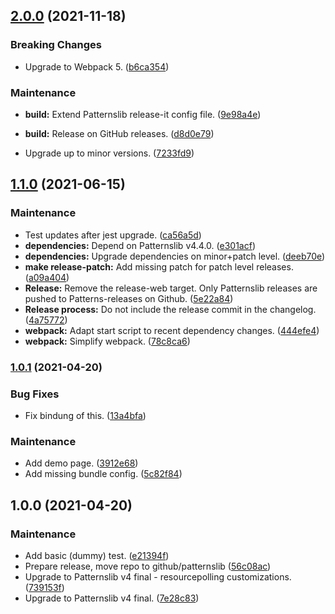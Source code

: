 ## [2.0.0](https://github.com/patternslib/pat-resourcepolling/compare/1.1.0...2.0.0) (2021-11-18)


### Breaking Changes

* Upgrade to Webpack 5. ([b6ca354](https://github.com/patternslib/pat-resourcepolling/commit/b6ca3541cab10bb1f17395f2f8740fa635ed4ae6))



### Maintenance

* **build:** Extend Patternslib release-it config file. ([9e98a4e](https://github.com/patternslib/pat-resourcepolling/commit/9e98a4edffda31badc3e82316b6a20c9b73d6fd1))

* **build:** Release on GitHub releases. ([d8d0e79](https://github.com/patternslib/pat-resourcepolling/commit/d8d0e79ca492e4ba288894d4aec0552c160148e3))

* Upgrade up to minor versions. ([7233fd9](https://github.com/patternslib/pat-resourcepolling/commit/7233fd94a3c3500f50a845fbba01792c113b9a2b))

## [1.1.0](https://github.com/patternslib/pat-resourcepolling/compare/1.0.1...1.1.0) (2021-06-15)


### Maintenance

* Test updates after jest upgrade. ([ca56a5d](https://github.com/patternslib/pat-resourcepolling/commit/ca56a5d6808a6a48e06d80dadcf8ef3b51f83751))
* **dependencies:** Depend on Patternslib v4.4.0. ([e301acf](https://github.com/patternslib/pat-resourcepolling/commit/e301acfab11a7d10fa506637d258090aff013897))
* **dependencies:** Upgrade dependencies on minor+patch level. ([deeb70e](https://github.com/patternslib/pat-resourcepolling/commit/deeb70e97a1f9ba4df08931fcbd5ab272aecff6a))
* **make release-patch:** Add missing patch for patch level releases. ([a09a404](https://github.com/patternslib/pat-resourcepolling/commit/a09a40459fdc2d9e579a056a440d8df972168bbb))
* **Release:** Remove the release-web target. Only Patternslib releases are pushed to Patterns-releases on Github. ([5e22a84](https://github.com/patternslib/pat-resourcepolling/commit/5e22a84bdf8f655d2d67a6fdbe1a088c1943f675))
* **Release process:** Do not include the release commit in the changelog. ([4a75772](https://github.com/patternslib/pat-resourcepolling/commit/4a75772a513fb98048c3d825ff06de48e4d659a1))
* **webpack:** Adapt start script to recent dependency changes. ([444efe4](https://github.com/patternslib/pat-resourcepolling/commit/444efe47dbe0040b3b6107b20ffd9b7dbe348324))
* **webpack:** Simplify webpack. ([78c8ca6](https://github.com/patternslib/pat-resourcepolling/commit/78c8ca650298fc5f7c1281ad3825c4c78a5c8858))

### [1.0.1](https://github.com/patternslib/pat-resourcepolling/compare/1.0.0...1.0.1) (2021-04-20)


### Bug Fixes

* Fix bindung of this. ([13a4bfa](https://github.com/patternslib/pat-resourcepolling/commit/13a4bfa3616d2a85e2b82dbf206984036f23bde2))


### Maintenance

* Add demo page. ([3912e68](https://github.com/patternslib/pat-resourcepolling/commit/3912e685fee7694ac5c9a10dda501e90a68c9612))
* Add missing bundle config. ([5c82f84](https://github.com/patternslib/pat-resourcepolling/commit/5c82f8421b9ba69b9312ff40b0fee9c99da94608))

## 1.0.0 (2021-04-20)


### Maintenance

* Add basic (dummy) test. ([e21394f](https://github.com/patternslib/pat-resourcepolling/commit/e21394f50bfde6ef238c17d3b8684af1f4cbbbd5))
* Prepare release, move repo to github/patternslib ([56c08ac](https://github.com/patternslib/pat-resourcepolling/commit/56c08ac31e7833ccba530e40e2f18aecb89730ae))
* Upgrade to Patternslib v4 final - resourcepolling customizations. ([739153f](https://github.com/patternslib/pat-resourcepolling/commit/739153f788c87113d16afda03c2cb13b2d11c755))
* Upgrade to Patternslib v4 final. ([7e28c83](https://github.com/patternslib/pat-resourcepolling/commit/7e28c8377ac269bec1eebf01c6270e150de45d2d))

